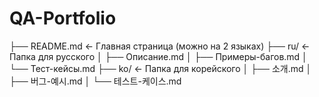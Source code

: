 # QA-Portfolio
├── README.md                  ← Главная страница (можно на 2 языках)
├── ru/                        ← Папка для русского
│   ├── Описание.md
│   ├── Примеры-багов.md
│   └── Тест-кейсы.md
├── ko/                        ← Папка для корейского
│   ├── 소개.md
│   ├── 버그-예시.md
│   └── 테스트-케이스.md
